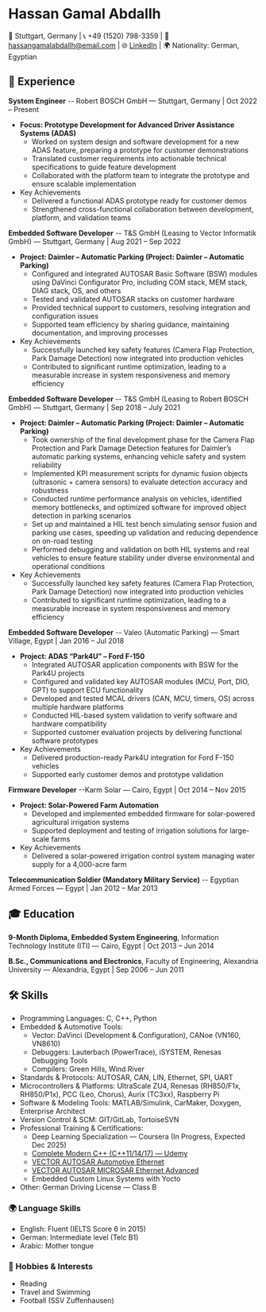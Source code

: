 # Hassan Gamal Abdallh
📍 Stuttgart, Germany | 📞 +49 (1520) 798-3359 | 📧 hassangamalabdallh@email.com | 🌐 [LinkedIn](https://www.linkedin.com/in/hassan-gamal-abdallh-99a33031/) | 🌍 Nationality: German, Egyptian 

## 💼 Experience
**System Engineer** -- Robert BOSCH GmbH — Stuttgart, Germany | Oct 2022 – Present
- **Focus: Prototype Development for Advanced Driver Assistance Systems (ADAS)**
  - Worked on system design and software development for a new ADAS feature, preparing a prototype for customer demonstrations
  - Translated customer requirements into actionable technical specifications to guide feature development
  - Collaborated with the platform team to integrate the prototype and ensure scalable implementation
- Key Achievements
  - Delivered a functional ADAS prototype ready for customer demos
  - Strengthened cross-functional collaboration between development, platform, and validation teams

**Embedded Software Developer** -- T&S GmbH (Leasing to Vector Informatik GmbH) — Stuttgart, Germany | Aug 2021 – Sep 2022
- **Project: Daimler – Automatic Parking (Project: Daimler – Automatic Parking)**
  - Configured and integrated AUTOSAR Basic Software (BSW) modules using DaVinci Configurator Pro, including COM stack, MEM stack, DIAG stack, OS, and others
  - Tested and validated AUTOSAR stacks on customer hardware
  - Provided technical support to customers, resolving integration and configuration issues
  - Supported team efficiency by sharing guidance, maintaining documentation, and improving processes
- Key Achievements
  - Successfully launched key safety features (Camera Flap Protection, Park Damage Detection) now integrated into production vehicles
  - Contributed to significant runtime optimization, leading to a measurable increase in system responsiveness and memory efficiency

**Embedded Software Developer** -- T&S GmbH (Leasing to Robert BOSCH GmbH) — Stuttgart, Germany | Sep 2018 – July 2021
- **Project: Daimler – Automatic Parking (Project: Daimler – Automatic Parking)**
  - Took ownership of the final development phase for the Camera Flap Protection and Park Damage Detection features for Daimler’s automatic parking systems, enhancing vehicle safety and system reliability
  - Implemented KPI measurement scripts for dynamic fusion objects (ultrasonic + camera sensors) to evaluate detection accuracy and robustness
  - Conducted runtime performance analysis on vehicles, identified memory bottlenecks, and optimized software for improved object detection in parking scenarios
  - Set up and maintained a HIL test bench simulating sensor fusion and parking use cases, speeding up validation and reducing dependence on on-road testing
  - Performed debugging and validation on both HIL systems and real vehicles to ensure feature stability under diverse environmental and operational conditions
- Key Achievements
  -  Successfully launched key safety features (Camera Flap Protection, Park Damage Detection) now integrated into production vehicles
  -  Contributed to significant runtime optimization, leading to a measurable increase in system responsiveness and memory efficiency

**Embedded Software Developer** -- Valeo (Automatic Parking) — Smart Village, Egypt | Jan 2016 – Jul 2018
- **Project: ADAS “Park4U” – Ford F-150**
  - Integrated AUTOSAR application components with BSW for the Park4U projects
  - Configured and validated key AUTOSAR modules (MCU, Port, DIO, GPT) to support ECU functionality
  - Developed and tested MCAL drivers (CAN, MCU, timers, OS) across multiple hardware platforms
  - Conducted HIL-based system validation to verify software and hardware compatibility
  - Supported customer evaluation projects by delivering functional software prototypes
- Key Achievements
  - Delivered production-ready Park4U integration for Ford F-150 vehicles
  - Supported early customer demos and prototype validation

**Firmware Developer** --Karm Solar — Cairo, Egypt | Oct 2014 – Nov 2015
- **Project: Solar-Powered Farm Automation**
  - Developed and implemented embedded firmware for solar-powered agricultural irrigation systems
  - Supported deployment and testing of irrigation solutions for large-scale farms
- Key Achievements
  - Delivered a solar-powered irrigation control system managing water supply for a 4,000-acre farm

**Telecommunication Soldier (Mandatory Military Service)** -- Egyptian Armed Forces — Egypt | Jan 2012 – Mar 2013

## 🎓 Education
**9-Month Diploma, Embedded System Engineering**, Information Technology Institute (ITI) — Cairo, Egypt | Oct 2013 – Jun 2014

**B.Sc., Communications and Electronics**, Faculty of Engineering, Alexandria University — Alexandria, Egypt | Sep 2006 – Jun 2011


## 🛠️ Skills
- Programming Languages: C, C++, Python
- Embedded & Automotive Tools:
  - Vector: DaVinci (Development & Configuration), CANoe (VN160, VN8610)
  - Debuggers: Lauterbach (PowerTrace), iSYSTEM, Renesas Debugging Tools
  - Compilers: Green Hills, Wind River
- Standards & Protocols: AUTOSAR, CAN, LIN, Ethernet, SPI, UART
- Microcontrollers & Platforms: UltraScale ZU4, Renesas (RH850/F1x, RH850/P1x), PCC (Leo, Chorus), Aurix (TC3xx), Raspberry Pi
- Software & Modeling Tools: MATLAB/Simulink, CarMaker, Doxygen, Enterprise Architect
- Version Control & SCM: GIT/GitLab, TortoiseSVN
- Professional Training & Certifications:
  - Deep Learning Specialization — Coursera (In Progress, Expected Dec 2025)
  - [Complete Modern C++ (C++11/14/17) — Udemy](docs/UdemyCourse-CompleteModernC++_11_14_17.pdf)
  - [VECTOR AUTOSAR Automotive Ethernet](docs/VI-OET-Remote-Certificate-EN_AutomotiveEthernet)
  - [VECTOR AUTOSAR MICROSAR Ethernet Advanced](docs/VI-OET-Remote-Certificate-EN-MICROSAREthernetAdvancedCourse.pdf)
  - Embedded Custom Linux Systems with Yocto
- Other: German Driving License — Class B

### 🌍 Language Skills
-	English: Fluent (IELTS Score 6 <B2> in 2015)
-	German: Intermediate level (Telc B1)
-	Arabic: Mother tongue

### 🎯 Hobbies & Interests
- Reading    
- Travel and Swimming 
- Football (SSV Zuffenhausen)
